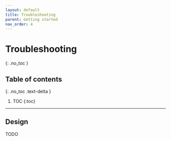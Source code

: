 ```yaml
---
layout: default
title: Troubleshooting
parent: Getting started
nav_order: 4
---
```


# Troubleshooting
{: .no_toc }


## Table of contents
{: .no_toc .text-delta }

1. TOC
{:toc}

---

## Design

TODO